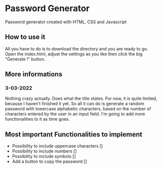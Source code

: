 # Password Generator
Password generator created with HTML, CSS and Javascript

## How to use it
All you have to do is to download the directory and you are ready to go. Open the index.html, adjust the settings as you like then click the big "Generate !" button.

## More informations

### 3-03-2022
Nothing crazy actually. Does what the title states. For now, it is quite limited, because I haven't finished it yet. So all it can do is generate a random password with lowercase alphabetic characters, based on the number of characters entered by the user in an input field. I'm going to add more functionalities to it as time goes.

## Most important Functionalities to implement
- Possibility to include uppercase characters []
- Possibility to include numbers []
- Possibility to include symbols []
- Add a button to copy the password []
